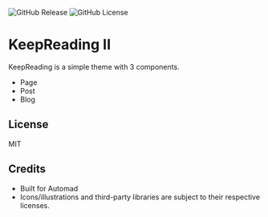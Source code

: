 ![GitHub Release](https://img.shields.io/github/v/release/cheinisch/KeepReadingII-Automad?style=for-the-badge&include_prereleases&display_name=release&logo=github&color=purple) ![GitHub License](https://img.shields.io/github/license/cheinisch/KeepreadingII-Automad?style=for-the-badge)




# KeepReading II

KeepReading is a simple theme with 3 components.
- Page
- Post
- Blog
  


## License
MIT

## Credits
- Built for Automad
- Icons/illustrations and third-party libraries are subject to their respective licenses.